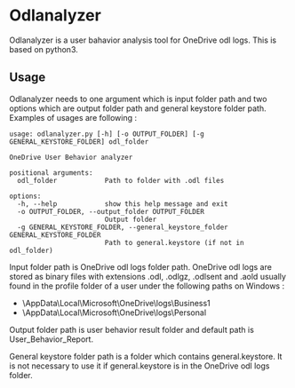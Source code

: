 # Odlanalyzer
Odlanalyzer is a user bahavior analysis tool for OneDrive odl logs. This is based on python3.

## Usage
Odlanalyzer needs to one argument which is input folder path and two options which are output folder path and general keystore folder path. Examples of usages are following :
```
usage: odlanalyzer.py [-h] [-o OUTPUT_FOLDER] [-g GENERAL_KEYSTORE_FOLDER] odl_folder

OneDrive User Behavior analyzer

positional arguments:
  odl_folder            Path to folder with .odl files

options:
  -h, --help            show this help message and exit
  -o OUTPUT_FOLDER, --output_folder OUTPUT_FOLDER
                        Output folder
  -g GENERAL_KEYSTORE_FOLDER, --general_keystore_folder GENERAL_KEYSTORE_FOLDER
                        Path to general.keystore (if not in odl_folder)
```
Input folder path is OneDrive odl logs folder path. OneDrive odl logs are stored as binary files with extensions .odl, .odlgz, .odlsent and .aold usually found in the profile folder of a user under the following paths on Windows :

- \AppData\Local\Microsoft\OneDrive\logs\Business1
- \AppData\Local\Microsoft\OneDrive\logs\Personal

Output folder path is user behavior result folder and default path is User_Behavior_Report.

General keystore folder path is a folder which contains general.keystore. It is not necessary to use it if general.keystore is in the OneDrive odl logs folder.
